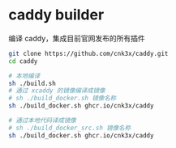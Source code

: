 # caddy builder

编译 caddy，集成目前官网发布的所有插件

```sh
git clone https://github.com/cnk3x/caddy.git
cd caddy

# 本地编译
sh ./build.sh
# 通过 xcaddy 的镜像编译成镜像
# sh ./build_docker.sh 镜像名称
sh ./build_docker.sh ghcr.io/cnk3x/caddy

# 通过本地代码译成镜像
# sh ./build_docker_src.sh 镜像名称
sh ./build_docker.sh ghcr.io/cnk3x/caddy
```
